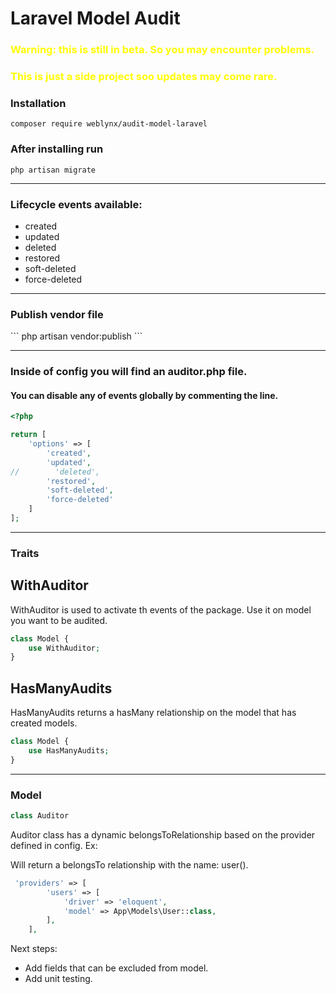 
<h1>Laravel Model Audit</h1>

<h3 style="color:yellow">Warning: this is still in beta. So you may encounter problems.</h3>
<h3 style="color:yellow">This is just a side project soo updates may come rare.</h3>

<h3>Installation</h3>

```
composer require weblynx/audit-model-laravel
```


<h3>After installing run</h3>

```
php artisan migrate
```

<hr>

<h3>Lifecycle events available:</h3>
<ul>
    <li>created</li>
    <li>updated</li>
    <li>deleted</li>
    <li>restored</li>
    <li>soft-deleted</li>
    <li>force-deleted</li>
</ul>

<hr>
<h3>Publish vendor file</h3>
```
php artisan vendor:publish
```
<hr>
<h3>Inside of config you will find an auditor.php file.</h3>
<h4>You can disable any of events globally by commenting the line.</h4>

```php
<?php

return [
    'options' => [
        'created',
        'updated',
//        'deleted',
        'restored',
        'soft-deleted',
        'force-deleted'
    ]
];
```
<hr>

<h3>Traits</h3>

<h2>WithAuditor</h2>
<p>WithAuditor is used to activate th events of the package. Use it on model you want to be audited.</p>

```php 
class Model {
    use WithAuditor;
}
```


<h2>HasManyAudits</h2>
<p>HasManyAudits returns a hasMany relationship on the model that has created models.</p>

```php 
class Model {
    use HasManyAudits;
}
```

<hr>
<h3>Model</h3>

```php 
class Auditor
```

Auditor class has a dynamic belongsToRelationship based on the provider defined in config.
Ex:

Will return a belongsTo relationship with the name: user().

```php 
 'providers' => [
        'users' => [
            'driver' => 'eloquent',
            'model' => App\Models\User::class,
        ],
    ],

```

Next steps:
<ul>
    <li>Add fields that can be excluded from model.</li>
    <li>Add unit testing.</li>
</ul>

